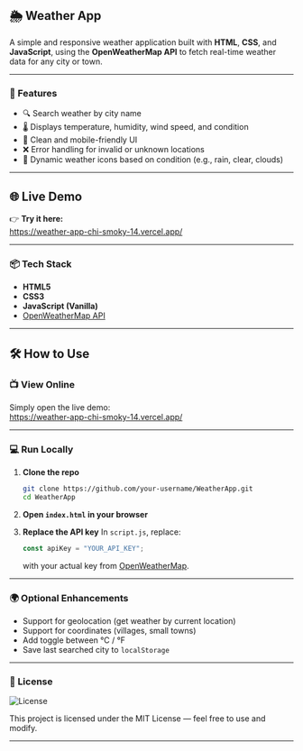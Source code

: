 ## 🌦️ Weather App

A simple and responsive weather application built with **HTML**, **CSS**, and **JavaScript**, using the **OpenWeatherMap API** to fetch real-time weather data for any city or town.

---

### 🚀 Features

* 🔍 Search weather by city name
* 🌡️ Displays temperature, humidity, wind speed, and condition
* 🎨 Clean and mobile-friendly UI
* ❌ Error handling for invalid or unknown locations
* 📸 Dynamic weather icons based on condition (e.g., rain, clear, clouds)

---

## 🌐 Live Demo

👉 **Try it here:**  
https://weather-app-chi-smoky-14.vercel.app/

---

### 📦 Tech Stack

* **HTML5**
* **CSS3**
* **JavaScript (Vanilla)**
* [OpenWeatherMap API](https://openweathermap.org/api)

---

## 🛠️ How to Use

### 📺 View Online

Simply open the live demo:  
https://weather-app-chi-smoky-14.vercel.app/

---

### 💻 Run Locally

1. **Clone the repo**
   ```bash
   git clone https://github.com/your-username/WeatherApp.git
   cd WeatherApp
   ```

2. **Open `index.html` in your browser**

3. **Replace the API key**
   In `script.js`, replace:

   ```js
   const apiKey = "YOUR_API_KEY";
   ```

   with your actual key from [OpenWeatherMap](https://openweathermap.org/appid).

---

### 🌍 Optional Enhancements

* Support for geolocation (get weather by current location)
* Support for coordinates (villages, small towns)
* Add toggle between °C / °F
* Save last searched city to `localStorage`

---

### 📄 License
![License](https://img.shields.io/badge/license-MIT-green.svg)

This project is licensed under the MIT License — feel free to use and modify.

---
